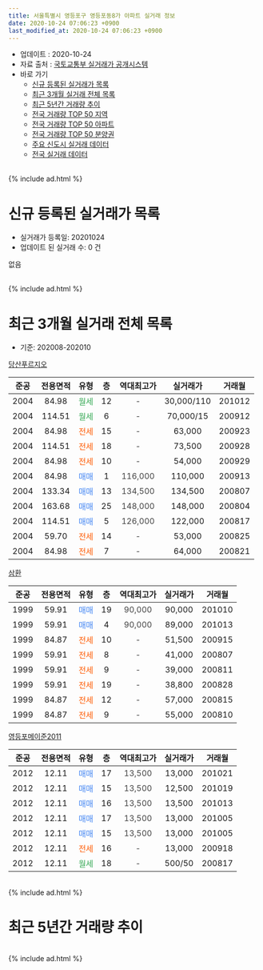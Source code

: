```yaml
---
title: 서울특별시 영등포구 영등포동8가 아파트 실거래 정보
date: 2020-10-24 07:06:23 +0900
last_modified_at: 2020-10-24 07:06:23 +0900
---
```


* 업데이트 : 2020-10-24
* 자료 출처 : [국토교통부 실거래가 공개시스템](http://rt.molit.go.kr)
* 바로 가기
    * [신규 등록된 실거래가 목록](#신규-등록된-실거래가-목록)
    * [최근 3개월 실거래 전체 목록](#최근-3개월-실거래-전체-목록)
    * [최근 5년간 거래량 추이](#최근-5년간-거래량-추이)
    * [전국 거래량 TOP 50 지역](https://inasie.github.io/apt-trade-info/최근-3개월-전국에서-가장-거래가-많이-발생한-지역)
    * [전국 거래량 TOP 50 아파트](https://inasie.github.io/apt-trade-info/최근-3개월-전국에서-가장-거래가-많이-발생한-아파트)
    * [전국 거래량 TOP 50 분양권](https://inasie.github.io/apt-trade-info/최근-3개월-전국에서-가장-거래가-많이-발생한-분양권)
    * [주요 신도시 실거래 데이터](https://inasie.github.io/apt-trade-info/주요-신도시)
    * [전국 실거래 데이터](https://inasie.github.io/apt-trade-info/전국)
<br>
{% include ad.html %}
<br>

# 신규 등록된 실거래가 목록
* 실거래가 등록일: 20201024
* 업데이트 된 실거래 수: 0 건

없음

<br>
{% include ad.html %}
<br>

# 최근 3개월 실거래 전체 목록
* 기준: 202008-202010


[당산푸르지오](https://search.naver.com/search.naver?query=%EC%84%9C%EC%9A%B8%ED%8A%B9%EB%B3%84%EC%8B%9C+%EC%98%81%EB%93%B1%ED%8F%AC%EA%B5%AC+%EC%98%81%EB%93%B1%ED%8F%AC%EB%8F%998%EA%B0%80+%EB%8B%B9%EC%82%B0%ED%91%B8%EB%A5%B4%EC%A7%80%EC%98%A4)

|준공|전용면적|유형|층|역대최고가|실거래가|거래월|
|:---:|:---:|:---:|:---:|:---:|:---:|:---:|
|2004|84.98|<span style="color:#34a853">월세</span>|12|<span style="color:#444444">-</span>|30,000/110|201012|
|2004|114.51|<span style="color:#34a853">월세</span>|6|<span style="color:#444444">-</span>|70,000/15|200912|
|2004|84.98|<span style="color:#ff5a00">전세</span>|15|<span style="color:#444444">-</span>|63,000|200923|
|2004|114.51|<span style="color:#ff5a00">전세</span>|18|<span style="color:#444444">-</span>|73,500|200928|
|2004|84.98|<span style="color:#ff5a00">전세</span>|10|<span style="color:#444444">-</span>|54,000|200929|
|2004|84.98|<span style="color:#4285f3">매매</span>|1|<span style="color:#444444">116,000</span>|110,000|200913|
|2004|133.34|<span style="color:#4285f3">매매</span>|13|<span style="color:#444444">134,500</span>|134,500|200807|
|2004|163.68|<span style="color:#4285f3">매매</span>|25|<span style="color:#444444">148,000</span>|148,000|200804|
|2004|114.51|<span style="color:#4285f3">매매</span>|5|<span style="color:#444444">126,000</span>|122,000|200817|
|2004|59.70|<span style="color:#ff5a00">전세</span>|14|<span style="color:#444444">-</span>|53,000|200825|
|2004|84.98|<span style="color:#ff5a00">전세</span>|7|<span style="color:#444444">-</span>|64,000|200821|

[삼환](https://search.naver.com/search.naver?query=%EC%84%9C%EC%9A%B8%ED%8A%B9%EB%B3%84%EC%8B%9C+%EC%98%81%EB%93%B1%ED%8F%AC%EA%B5%AC+%EC%98%81%EB%93%B1%ED%8F%AC%EB%8F%998%EA%B0%80+%EC%82%BC%ED%99%98)

|준공|전용면적|유형|층|역대최고가|실거래가|거래월|
|:---:|:---:|:---:|:---:|:---:|:---:|:---:|
|1999|59.91|<span style="color:#4285f3">매매</span>|19|<span style="color:#444444">90,000</span>|90,000|201010|
|1999|59.91|<span style="color:#4285f3">매매</span>|4|<span style="color:#444444">90,000</span>|89,000|201013|
|1999|84.87|<span style="color:#ff5a00">전세</span>|10|<span style="color:#444444">-</span>|51,500|200915|
|1999|59.91|<span style="color:#ff5a00">전세</span>|8|<span style="color:#444444">-</span>|41,000|200807|
|1999|59.91|<span style="color:#ff5a00">전세</span>|9|<span style="color:#444444">-</span>|39,000|200811|
|1999|59.91|<span style="color:#ff5a00">전세</span>|19|<span style="color:#444444">-</span>|38,800|200828|
|1999|84.87|<span style="color:#ff5a00">전세</span>|12|<span style="color:#444444">-</span>|57,000|200815|
|1999|84.87|<span style="color:#ff5a00">전세</span>|9|<span style="color:#444444">-</span>|55,000|200810|

[영등포메이준2011](https://search.naver.com/search.naver?query=%EC%84%9C%EC%9A%B8%ED%8A%B9%EB%B3%84%EC%8B%9C+%EC%98%81%EB%93%B1%ED%8F%AC%EA%B5%AC+%EC%98%81%EB%93%B1%ED%8F%AC%EB%8F%998%EA%B0%80+%EC%98%81%EB%93%B1%ED%8F%AC%EB%A9%94%EC%9D%B4%EC%A4%802011)

|준공|전용면적|유형|층|역대최고가|실거래가|거래월|
|:---:|:---:|:---:|:---:|:---:|:---:|:---:|
|2012|12.11|<span style="color:#4285f3">매매</span>|17|<span style="color:#444444">13,500</span>|13,000|201021|
|2012|12.11|<span style="color:#4285f3">매매</span>|15|<span style="color:#444444">13,500</span>|12,500|201019|
|2012|12.11|<span style="color:#4285f3">매매</span>|16|<span style="color:#444444">13,500</span>|13,500|201013|
|2012|12.11|<span style="color:#4285f3">매매</span>|17|<span style="color:#444444">13,500</span>|13,000|201005|
|2012|12.11|<span style="color:#4285f3">매매</span>|15|<span style="color:#444444">13,500</span>|13,000|201005|
|2012|12.11|<span style="color:#ff5a00">전세</span>|16|<span style="color:#444444">-</span>|13,000|200918|
|2012|12.11|<span style="color:#34a853">월세</span>|18|<span style="color:#444444">-</span>|500/50|200817|


<br>
{% include ad.html %}
<br>

# 최근 5년간 거래량 추이


<div style="width:100%;">
    <canvas id="deal_progress" height="200"></canvas>
</div>

<script>
new Chart(document.getElementById("deal_progress"), {
    type: 'line',
    data: {
        labels: ['201510','201511','201512','201601','201602','201603','201604','201605','201606','201607','201608','201609','201610','201611','201612','201701','201702','201703','201704','201705','201706','201707','201708','201709','201710','201711','201712','201801','201802','201803','201804','201805','201806','201807','201808','201809','201810','201811','201812','201901','201902','201903','201904','201905','201906','201907','201908','201909','201910','201911','201912','202001','202002','202003','202004','202005','202006','202007','202008','202009','202010'],
        datasets: [{
            label: '매매',
            pointRadius: 1,
            data: [17, 3, 2, 4, 6, 10, 10, 12, 14, 11, 5, 10, 13, 10, 3, 4, 6, 11, 6, 14, 12, 16, 0, 3, 5, 6, 5, 23, 13, 9, 1, 8, 6, 4, 9, 1, 4, 3, 1, 1, 0, 1, 3, 0, 7, 10, 2, 7, 3, 8, 4, 1, 5, 1, 3, 3, 18, 7, 3, 1, 7],
            borderColor: "rgba(255, 201, 14, 1)",
            backgroundColor: "rgba(255, 201, 14, 0.5)",
            fill: false,
            lineTension: 0
        },{
            label: '전월세',
            pointRadius: 1,
            data: [9, 8, 9, 9, 7, 14, 4, 8, 10, 10, 8, 8, 23, 6, 17, 10, 16, 15, 3, 9, 14, 14, 4, 7, 9, 9, 15, 8, 12, 22, 8, 12, 9, 6, 12, 10, 15, 7, 12, 15, 6, 6, 8, 11, 5, 9, 8, 8, 16, 12, 7, 5, 13, 10, 5, 12, 16, 11, 8, 6, 1],
            borderColor: "rgba(0, 141, 185, 1)",
            backgroundColor: "rgba(0, 141, 185, 0.5)",
            fill: false,
            lineTension: 0
        }
        ]
    },
    options: {
        responsive: true,
        title: {
            display: false
        },
        tooltips: {
            mode: 'index',
            intersect: false
        },
        hover: {
            mode: 'nearest',
            intersect: true
        },
        scales: {
            xAxes: [{
                display: true,
                scaleLabel: {
                    display: true,
                    labelString: '년/월'
                }
            }],
            yAxes: [{
                display: true,
                ticks: {
                    suggestedMin: 0,
                },
                scaleLabel: {
                    display: true,
                    labelString: '실거래 수'
                }
            }]
        }
    }
});

</script>


<br>
{% include ad.html %}
<br>

